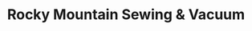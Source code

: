 ---
title: "Rocky Mountain Sewing & Vacuum"
url: /aurora/rocky-mountain-sewing-and-vacuum/
shop: sewing
---